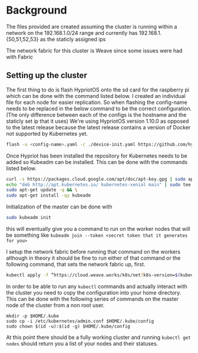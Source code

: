 # Background
The files provided are created assuming the cluster is running within a network on the 192.168.1.0/24 range and currently has 192.168.1.{50,51,52,53} as the staticly assigned ips

The network fabric for this cluster is Weave since some issues were had with Fabric

## Setting up the cluster
The first thing to do is flash HypriotOS onto the sd card for the raspberry pi which can be done with the command listed below.
I created an individual file for each node for easier replication.  So when flashing the config-name needs to be replaced in the below command to be the correct configuration.  (The only difference between each of the configs is the hostname and the staticly set ip that it uses) We're using HypriotOS version 1.10.0 as opposed to the latest release because the latest release contains a version of Docker not supported by Kubernetes yet.

```bash
flash -u <config-name>.yaml -c ./device-init.yaml https://github.com/hypriot/image-builder-rpi/releases/download/v1.10.0/hypriotos-rpi-v1.10.0.img.zip
```

Once Hypriot has been installed the repository for Kubernetes needs to be added so Kubeadm can be installed.  This can be done with the commands listed below.
```bash
curl -s https://packages.cloud.google.com/apt/doc/apt-key.gpg | sudo apt-key add - && \
echo "deb http://apt.kubernetes.io/ kubernetes-xenial main" | sudo tee /etc/apt/sources.list.d/kubernetes.list && \
sudo apt-get update -q && \
sudo apt-get install -qy kubeadm
```

Initialization of the master can be done with 
```bash
sudo kubeadm init 
```
this will eventually give you a command to run on the worker nodes that will be something like `kubeadm join --token <secret token that it generates for you>`

I setup the network fabric before running that command on the workers although in theory it should be fine to run either of that command or the following command, that sets the network fabric up, first. 
```bash
kubectl apply -f “https://cloud.weave.works/k8s/net?k8s-version=$(kubectl version | base64 | tr -d ‘\n’)
```

In order to be able to run any `kubectl` commands and actually interact with the cluster you need to copy the configuration into your home directory.  This can be done with the following series of commands on the master node of the cluster from a non root user.
```
mkdir -p $HOME/.kube
sudo cp -i /etc/kubernetes/admin.conf $HOME/.kube/config
sudo chown $(id -u):$(id -g) $HOME/.kube/config
```
At this point there should be a fully working cluster and running `kubectl get nodes` should return you a list of your nodes and their statuses.